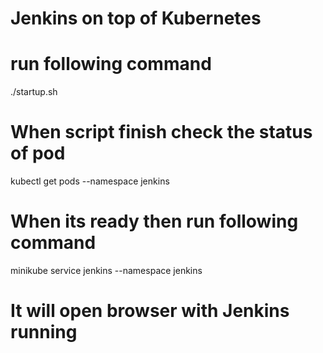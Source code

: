 # Jenkins on top of Kubernetes

# run following command

./startup.sh


# When script finish check the status of pod 

kubectl get pods --namespace jenkins

# When its ready then run following command

minikube service jenkins --namespace jenkins

# It will open browser with Jenkins running
